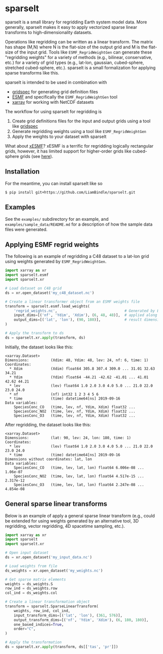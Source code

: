 # sparselt

sparselt is a small library for regridding Earth system model data. 
More generally, sparselt makes it easy to apply vectorized sparse linear transforms to high-dimensionality datasets.

Operations like regridding can be written as a linear transform. 
The matrix has shape (M,N) where N is the flat-size of the output grid and M is the flat-size of the input grid. 
Tools like `ESMF_RegridWeightGen` can generate these "regridding weights" for a variety of methods 
(e.g., bilinear, conservative, etc.)
for a variety of grid types (e.g., lat-lon, gaussian, cubed-sphere, stretched cubed-sphere, etc.).
sparselt is a small formalization for applying sparse transforms like this. 

sparselt is intended to be used in combination with 
* [gridspec](https://github.com/LiamBindle/gridspec) for generating grid definition files
* [ESMF](https://earthsystemmodeling.org/) and specifically the `ESMF_RegridWeightGen` tool
* [xarray](http://xarray.pydata.org/en/stable/) for working with NetCDF datasets

The workflow for using sparselt for regridding is

1. Create grid definitions files for the input and output grids using a tool like [gridspec](https://github.com/LiamBindle/gridspec)
2. Generate regridding weights using a tool like `ESMF_RegridWeightGen`
3. Apply the weights to your dataset with sparselt

What about [xESMF](https://xesmf.readthedocs.io/en/latest/)? xESMF is a terrific for regridding logically rectangular 
grids, however, it has limited support for higher-order grids like cubed-sphere grids 
(see [here](https://xesmf.readthedocs.io/en/latest/limitations.html)).


## Installation

For the meantime, you can install sparselt like so
```console
$ pip install git+https://github.com/LiamBindle/sparselt.git 
```

## Examples

See the `examples/` subdirectory for an example, and `examples/sample_data/README.md` for a description of how the sample data files were generated.

## Applying ESMF regrid weights

The following is an example of regridding a C48 dataset to a lat-lon grid using weights 
generated by `ESMF_RegridWeightGen`.

```python
import xarray as xr
import sparselt.esmf
import sparselt.xr

# Load dataset on C48 grid
ds = xr.open_dataset('my_c48_dataset.nc')

# Create a linear transformer object from an ESMF weights file
transform = sparselt.esmf.load_weights(
    'regrid_weights.nc',                               # Generated by ESMF_RegridWeightGen
    input_dims=[('nf', 'Ydim', 'Xdim'), (6, 48, 48)],  # applied along input dimensions
    output_dims=[('lat', 'lon'), (90, 180)],           # result dimensions
)

# Apply the transform to ds
ds = sparselt.xr.apply(transform, ds)

```

Initially, the dataset looks like this:
```
<xarray.Dataset>
Dimensions:          (Xdim: 48, Ydim: 48, lev: 24, nf: 6, time: 1)
Coordinates:
  * Xdim             (Xdim) float64 305.8 307.4 309.0 ... 31.01 32.63 34.21
  * Ydim             (Ydim) float64 -44.21 -42.62 -41.01 ... 41.01 42.62 44.21
  * lev              (lev) float64 1.0 2.0 3.0 4.0 5.0 ... 21.0 22.0 23.0 24.0
  * nf               (nf) int32 1 2 3 4 5 6
  * time             (time) datetime64[ns] 2019-09-16
Data variables:
    SpeciesConc_CO   (time, lev, nf, Ydim, Xdim) float32 ...
    SpeciesConc_NO2  (time, lev, nf, Ydim, Xdim) float32 ...
    SpeciesConc_O3   (time, lev, nf, Ydim, Xdim) float32 ...
```

After regridding, the dataset looks like this:
```
<xarray.Dataset>
Dimensions:          (lat: 90, lev: 24, lon: 180, time: 1)
Coordinates:
  * lev              (lev) float64 1.0 2.0 3.0 4.0 5.0 ... 21.0 22.0 23.0 24.0
  * time             (time) datetime64[ns] 2019-09-16
Dimensions without coordinates: lat, lon
Data variables:
    SpeciesConc_CO   (time, lev, lat, lon) float64 6.006e-08 ... 1.06e-07
    SpeciesConc_NO2  (time, lev, lat, lon) float64 4.517e-15 ... 2.317e-12
    SpeciesConc_O3   (time, lev, lat, lon) float64 2.247e-08 ... 4.854e-08
```

## General sparse linear transforms

Below is an example of apply a general sparse linear transform 
(e.g., could be extended for using weights generated by an alternative tool, 
3D regridding, vector regridding, 4D spacetime sampling, etc.).

```python
import xarray as xr
import sparselt
import sparselt.xr

# Open input dataset
ds = xr.open_dataset('my_input_data.nc')

# Load weights from file
ds_weights = xr.open_dataset('my_weights.nc')

# Get sparse matrix elements
weights = ds_weights.S
row_ind = ds_weights.row
col_ind = ds_weights.col

# Create a linear transformation object
transform = sparselt.SparseLinearTransform(
    weights, row_ind, col_ind,
    input_transform_dims=[('lat', 'lon'), (361, 576)], 
    output_transform_dims=[('nf', 'Ydim', 'Xdim'), (6, 180, 180)],
    one_based_indices=True,
    order="C",
)

# Apply the transformation
ds = sparselt.xr.apply(transform, ds[['tas', 'pr']])
``` 
